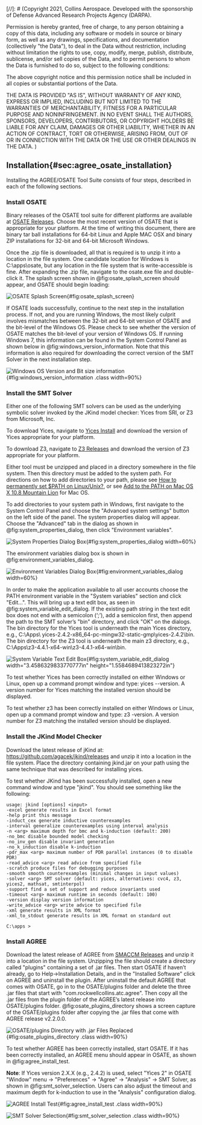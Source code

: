 [//]: # (Copyright 2021, Collins Aerospace.
Developed with the sponsorship of Defense Advanced Research Projects Agency (DARPA).

Permission is hereby granted, free of charge, to any person obtaining a copy of this data, 
including any software or models in source or binary form, as well as any drawings, specifications, 
and documentation (collectively "the Data"), to deal in the Data without restriction, including
without limitation the rights to use, copy, modify, merge, publish, distribute, sublicense, 
and/or sell copies of the Data, and to permit persons to whom the Data is furnished to do so, 
subject to the following conditions:

The above copyright notice and this permission notice shall be included in all copies or 
substantial portions of the Data.

THE DATA IS PROVIDED "AS IS", WITHOUT WARRANTY OF ANY KIND, EXPRESS OR IMPLIED, INCLUDING BUT NOT 
LIMITED TO THE WARRANTIES OF MERCHANTABILITY, FITNESS FOR A PARTICULAR PURPOSE AND NONINFRINGEMENT. 
IN NO EVENT SHALL THE AUTHORS, SPONSORS, DEVELOPERS, CONTRIBUTORS, OR COPYRIGHT HOLDERS BE LIABLE 
FOR ANY CLAIM, DAMAGES OR OTHER LIABILITY, WHETHER IN AN ACTION OF CONTRACT, TORT OR OTHERWISE, 
ARISING FROM, OUT OF OR IN CONNECTION WITH THE DATA OR THE USE OR OTHER DEALINGS IN THE DATA.
)

## Installation{#sec:agree_osate_installation}

Installing the AGREE/OSATE Tool Suite consists of four steps, described
in each of the following sections.

### Install OSATE

Binary releases of the OSATE tool suite for different platforms are
available at
[OSATE Releases](http://osate.org/osate-releases.html).
Choose the most
recent version of OSATE that is appropriate for your platform.
At the time of writing this document, there are binary tar ball
installations for 64-bit Linux and Apple MAC OSX and
binary ZIP installations for 32-bit and 64-bit Microsoft Windows.

Once the .zip file is downloaded, all that is required is to unzip it
into a location in the file system. One candidate location for Windows
is C:\\apps\\osate, but any location in the file system that is
write-accessible is fine. After expanding the .zip file, navigate to the
osate.exe file and double-click it. The splash screen shown in @fig:osate_splash_screen
should appear, and OSATE should begin loading:

![OSATE Splash Screen](../../media/image15.png){#fig:osate_splash_screen}

If OSATE loads successfully, continue to the next step in the
installation process. If not, and you are running Windows, the most
likely culprit involves mismatches between the 32-bit and 64-bit version
of OSATE and the bit-level of the Windows OS. Please check to see
whether the version of OSATE matches the bit-level of your version of
Windows OS. If running Windows 7, this information can be found in the
System Control Panel as shown below in @fig:windows_version_information. Note that this
information is also required for downloading the correct version of the
SMT Solver in the next installation step.

![Windows OS Version and Bit size information](../../media/image16.png){#fig:windows_version_information .class width=90%}

### Install the SMT Solver

Either one of the following SMT solvers can be used as the underlying
symbolic solver invoked by the JKind model checker: Yices from SRI, or
Z3 from Microsoft, Inc.

To download Yices, navigate to
[Yices Install](http://yices.csl.sri.com/)
and download the version of Yices appropriate for your platform.

To download Z3, navigate to
[Z3 Releases](https://github.com/Z3Prover/z3/releases)
and download the version of Z3 appropriate for your platform.

Either tool must be unzipped and placed in a directory somewhere in the
file system. Then this directory must be added to the system path. For
directions on how to add directories to your path, please see
[How to permanently set $PATH on Linux/Unix?](http://stackoverflow.com/questions/14637979/how-to-permanently-set-path-on-linux),
or see
[Add to the PATH on Mac OS X 10.8 Mountain Lion](http://architectryan.com/2012/10/02/add-to-the-path-on-mac-os-x-mountain-lion/#.VszAv_krJph)
for Mac OS.

To add directories to your system path in Windows, first navigate to the
System Control Panel and choose the "Advanced system settings" button on
the left side of the panel. The system properties dialog will appear.
Choose the "Advanced" tab in the dialog as shown in @fig:system_properties_dialog, then
click "Environment variables".

![System Properties Dialog Box](../../media/image17.png){#fig:system_properties_dialog width=60%}

The environment variables dialog box is shown in @fig:environment_variables_dialog.

![Environment Variables Dialog Box](../../media/image18.png){#fig:environment_variables_dialog width=60%}

In order to make the application available to all user accounts choose
the PATH environment variable in the "System variables" section and
click "Edit…". This will bring up a text edit box, as seen in @fig:system_variable_edit_dialog.
If the existing path string in the text edit box does not end with a
semicolon (‘;’), add a semicolon first, then append the path to the SMT
solver’s "bin" directory, and click "OK" on the dialogs. The bin
directory for the Yices tool is underneath the main Yices directory,
e.g., C:\\Apps\\
yices-2.4.2-x86\_64-pc-mingw32-static-gmp\\yices-2.4.2\\bin. The bin
directory for the Z3 tool is underneath the main z3 directory, e.g.,
C:\\Apps\\z3-4.4.1-x64-win\\z3-4.4.1-x64-win\\bin.

![System Variable Text Edit Box](../../media/image19.png){#fig:system_variable_edit_dialog width="3.4586329833770777in" height="1.5584689413823272in"}

To test whether Yices has been correctly installed on either Windows or
Linux, open up a command prompt window and type: yices --version. A
version number for Yices matching the installed version should be
displayed.

To test whether z3 has been correctly installed on either Windows or
Linux, open up a command prompt window and type: z3 -version. A version
number for Z3 matching the installed version should be displayed.

### Install the JKind Model Checker

Download the latest release of jKind at:
<https://github.com/agacek/jkind/releases> and unzip it into a location
in the file system. Place the directory containing jkind.jar on your
path using the same technique that was described for installing yices.

To test whether JKind has been successfully installed, open a new
command window and type "jkind". You should see something like the
following:

~~~
usage: jkind [options] <input>
-excel generate results in Excel format
-help print this message
-induct_cex generate inductive counterexamples
-interval generalize counterexamples using interval analysis
-n <arg> maximum depth for bmc and k-induction (default: 200)
-no_bmc disable bounded model checking
-no_inv_gen disable invariant generation
-no_k_induction disable k-induction
-pdr_max <arg> maximum number of PDR parallel instances (0 to disable PDR)
-read_advice <arg> read advice from specified file
-scratch produce files for debugging purposes
-smooth smooth counterexamples (minimal changes in input values)
-solver <arg> SMT solver (default: yices, alternatives: cvc4, z3,
yices2, mathsat, smtinterpol)
-support find a set of support and reduce invariants used
-timeout <arg> maximum runtime in seconds (default: 100)
-version display version information
-write_advice <arg> write advice to specified file
-xml generate results in XML format
-xml_to_stdout generate results in XML format on standard out

C:\apps >
~~~

### Install AGREE

Download the latest release of AGREE from
[SMACCM Releases](https://github.com/smaccm/smaccm/releases)
and unzip it into a location
in the file system. Unzipping the file should create a directory called
"plugins" containing a set of .jar files. Then start OSATE if haven’t
already, go to Help-&gt;Installation Details, and in the "Installed
Software" click on AGREE and uninstall the plugin. After uninstall the
default AGREE that comes with OSATE, go in to the OSATE/plugins folder
and delete the three .jar files that start with
"com.rockwellcollins.atc.agree". Then copy all the .jar files from the
plugin folder of the AGREE’s latest release into OSATE/plugins folder.
@fig:osate_plugins_directory shows a screen capture of the OSATE/plugins folder after
copying the .jar files that come with AGREE release v2.2.0.0.

![OSATE/plugins Directory with .jar Files Replaced](../../media/image20.png){#fig:osate_plugins_directory .class width=90%}

To test whether AGREE has been correctly installed, start OSATE. If it
has been correctly installed, an AGREE menu should appear in OSATE, as
shown in @fig:agree_install_test.

**Note**: If Yices version 2.X.X (e.g., 2.4.2) is used, select "Yices 2"
in OSATE "Window" menu -&gt; "Preferences" -&gt; "Agree" -&gt;
"Analysis" -&gt; SMT Solver, as shown in @fig:smt_solver_selection. Users can also
adjust the timeout and maximum depth for k-induction to use in the
"Analysis" configuration dialog.

![AGREE Install Test](../../media/image21.png){#fig:agree_install_test .class width=90%}

![SMT Solver Selection](../../media/image22.png){#fig:smt_solver_selection .class width=90%}

